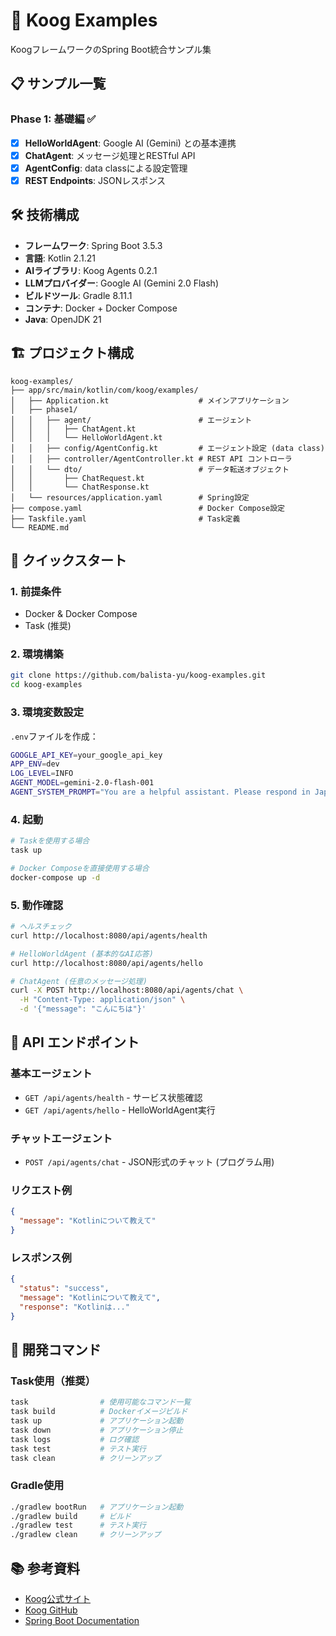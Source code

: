 # 🚀 Koog Examples

KoogフレームワークのSpring Boot統合サンプル集

## 📋 サンプル一覧

### Phase 1: 基礎編 ✅
- [x] **HelloWorldAgent**: Google AI (Gemini) との基本連携
- [x] **ChatAgent**: メッセージ処理とRESTful API
- [x] **AgentConfig**: data classによる設定管理
- [x] **REST Endpoints**: JSONレスポンス

## 🛠️ 技術構成

- **フレームワーク**: Spring Boot 3.5.3
- **言語**: Kotlin 2.1.21
- **AIライブラリ**: Koog Agents 0.2.1
- **LLMプロバイダー**: Google AI (Gemini 2.0 Flash)
- **ビルドツール**: Gradle 8.11.1
- **コンテナ**: Docker + Docker Compose
- **Java**: OpenJDK 21

## 🏗️ プロジェクト構成

```
koog-examples/
├── app/src/main/kotlin/com/koog/examples/
│   ├── Application.kt                    # メインアプリケーション
│   ├── phase1/
│   │   ├── agent/                        # エージェント
│   │   │   ├── ChatAgent.kt              
│   │   │   └── HelloWorldAgent.kt
│   │   ├── config/AgentConfig.kt         # エージェント設定 (data class)
│   │   ├── controller/AgentController.kt # REST API コントローラ
│   │   └── dto/                          # データ転送オブジェクト
│   │       ├── ChatRequest.kt
│   │       └── ChatResponse.kt
│   └── resources/application.yaml        # Spring設定
├── compose.yaml                          # Docker Compose設定
├── Taskfile.yaml                         # Task定義
└── README.md
```

## 🚀 クイックスタート

### 1. 前提条件
- Docker & Docker Compose
- Task (推奨) 

### 2. 環境構築
```bash
git clone https://github.com/balista-yu/koog-examples.git
cd koog-examples
```

### 3. 環境変数設定
`.env`ファイルを作成：
```bash
GOOGLE_API_KEY=your_google_api_key
APP_ENV=dev
LOG_LEVEL=INFO
AGENT_MODEL=gemini-2.0-flash-001
AGENT_SYSTEM_PROMPT="You are a helpful assistant. Please respond in Japanese."
```

### 4. 起動
```bash
# Taskを使用する場合
task up

# Docker Composeを直接使用する場合
docker-compose up -d
```

### 5. 動作確認
```bash
# ヘルスチェック
curl http://localhost:8080/api/agents/health

# HelloWorldAgent (基本的なAI応答)
curl http://localhost:8080/api/agents/hello

# ChatAgent (任意のメッセージ処理)
curl -X POST http://localhost:8080/api/agents/chat \
  -H "Content-Type: application/json" \
  -d '{"message": "こんにちは"}'
```

## 📡 API エンドポイント

### 基本エージェント
- `GET /api/agents/health` - サービス状態確認
- `GET /api/agents/hello` - HelloWorldAgent実行

### チャットエージェント
- `POST /api/agents/chat` - JSON形式のチャット (プログラム用)

### リクエスト例
```json
{
  "message": "Kotlinについて教えて"
}
```

### レスポンス例
```json
{
  "status": "success",
  "message": "Kotlinについて教えて",
  "response": "Kotlinは..."
}
```

## 🔧 開発コマンド

### Task使用（推奨）
```bash
task                # 使用可能なコマンド一覧
task build          # Dockerイメージビルド
task up             # アプリケーション起動
task down           # アプリケーション停止
task logs           # ログ確認
task test           # テスト実行
task clean          # クリーンアップ
```

### Gradle使用
```bash
./gradlew bootRun   # アプリケーション起動
./gradlew build     # ビルド
./gradlew test      # テスト実行
./gradlew clean     # クリーンアップ
```

## 📚 参考資料

- [Koog公式サイト](https://docs.koog.ai/)
- [Koog GitHub](https://github.com/JetBrains/koog)
- [Spring Boot Documentation](https://spring.io/projects/spring-boot)
